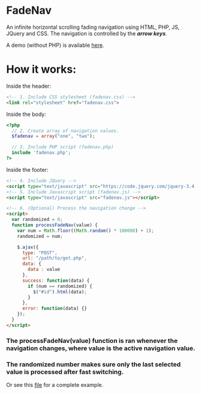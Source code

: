 # FadeNav
An infinite horizontal scrolling fading navigation using HTML, PHP, JS, JQuery and CSS. The navigation is controlled by the ***arrow keys***.

A demo (without PHP) is available [here](https://fadenav.natamus.com/demo.html).

# How it works:
Inside the header:
```html
<!-- 1. Include CSS stylesheet (fadenav.css) -->
<link rel="stylesheet" href="fadenav.css">
```
Inside the body:
```php
<?php
  // 2. Create array of navigation values.
  $fadenav = array("one", "two");

  // 3. Include PHP script (fadenav.php)
  include 'fadenav.php';
?>
```
Inside the footer:
```html
<!-- 4. Include JQuery -->
<script type="text/javascript" src="https://code.jquery.com/jquery-3.4.1.min.js"></script>
<!-- 5. Include Javascript script (fadenav.js) -->
<script type="text/javascript" src="fadenav.js"></script>
```
```html
<!-- 6. (Optional) Process the navigation change -->
<script>
  var randomized = 0;
  function processFadeNav(value) {
    var num = Math.floor((Math.random() * 100000) + 1);
    randomized = num;

    $.ajax({
      type: "POST",
      url: "/path/to/get.php",
      data: { 
        data : value
      },
      success: function(data) {
        if (num == randomized) {
          $("#id").html(data);
        }
      },
      error: function(data) {}
    });
  }
</script>
```
### The processFadeNav(value) function is ran whenever the navigation changes, where value is the active navigation value.
### The randomized number makes sure only the last selected value is processed after fast switching.

Or see this [file](https://github.com/natamus/fadenav/blob/master/example.php) for a complete example.